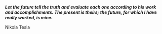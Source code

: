 _**Let the future tell the truth and evaluate each one according to his work and accomplishments. The present is theirs; the future, for which I have really worked, is mine.**_

Nikola Tesla